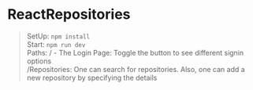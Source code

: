 # ReactRepositories

> SetUp: `npm install`  
> Start: `npm run dev`  
> Paths: / - The Login Page: Toggle the button to see different signin options  
> /Repositories: One can search for repositories. Also, one can add a new repository by specifying the details  
